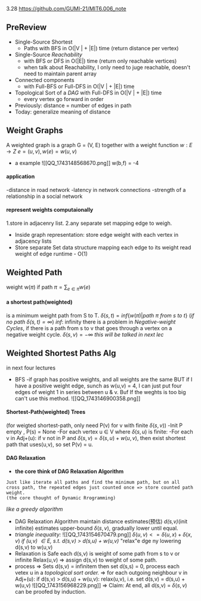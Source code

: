 3.28 https://github.com/GUMI-21/MIT6.006_note
## PreReview
+ Single-Source Shortest 
	+ Paths with BFS in O(|V | + |E|) time (return distance per vertex)
+ Single-Source *Reachability* 
	+ with BFS or DFS in O(|E|) time (return only reachable vertices) 
	+ when talk about Reachability, I only need to juge reachable, doesn't need to maintain parent array
+ Connected components 
	+ with Full-BFS or Full-DFS in O(|V | + |E|) time
+ Topological Sort of a *DAG* with Full-DFS in O(|V | + |E|) time
	+ every vertex go forward in order
+ Previously: distance = number of edges in path 
+ Today: generalize meaning of distance
## Weight Graphs
A weighted graph is a graph G = (V, E) together with a weight function $w : E → Z$
$e=(u,v),w(e) = w(u,v)$
+ a example
![[QQ_1743148568670.png]]
w(b,f) = -4
#### application
-distance in road network
-latency in network connections
-strength of a relationship in a social network
#### represent weights computaionally
1.store in adjacenry list. 2.any separate set mapping edge to weigh.
+ Inside graph representation: store edge weight with each vertex in adjacency lists
+ Store separate Set data structure mapping each edge to its weight
read weight of edge runtime - O(1)
## Weighted Path
weight w($\pi$) if path $\pi =\sum_{e \in \pi} w(e)$
#### a shortest path(weighted)
is a minimum weight path from S to T.
$\delta(s,t) = inf\{w(\pi)|path\ \pi\ from\ s\ to\ t\}$ (*if no path $\delta(s,t) = \infty$*)
$inf$: infinity
there is a problem in *Negative-weight Cycles*, if there is a path from s to v that goes through a vertex on a negative weight cycle. $\delta(s,v) = -\infty$
*this will be talked in next lec*
## Weighted Shortest Paths Alg
in next four lectures
+ BFS
-if graph has positive weights, and all weights are the same
BUT if I have a positive weight edge, sunch as w(u,v) = 4, I can just put four edges of weight 1 in series between u & v.  Buf If the weghts is too big can't use this method.
![[QQ_1743146900358.png]]
#### Shortest-Path(weighted) Trees
(for weigted shortest-path, only need P(v) for v with finite $\delta(s,v)$)
-Init P empty , P(s) = None
-For each vertex u $\in$ V where $\delta(s,u)$ is finite: 
-For each v in Adj+(u): if v not in P and $\delta(s,v)=\delta(s,u)+w(u,v)$, then exist shortest path that uses(u,v), so set P(v) = u.
#### DAG Relaxation
+ **the core think of DAG Relaxation Algorithm**
```text
Just like iterate all paths and find the minimum path, but on all cross path, the repeated edges just counted once => store counted path weight.
(the core thought of Dynamic Rrogramming)
```
*like a greedy algorithm*
+ DAG Relaxation Algorithm
maintain distance estimates(预估) *d(s,v)*(init infinite)
estimates upper-bound $\delta(s,v)$, gradually lower until equal.
+ *triangle inequality:*
![[QQ_1743154670479.png]]
$\delta(u,v) <= \delta(u,x)+\delta(x,v)$
*if (u,v) $\in E$, s.t. d(s,v) > d(s,u) + w(u,v)*
"relax"e dge ny lowering d(s,v) to w(u,v)
+ Relaxation is Safe
each d(s,v) is weight of some path from s to v or infinite
Relax(u,v) => assign d(s,v) to weight of some path.
+ process
=> Sets d(s,v) = infinitem then set d(s,s) = 0, process each vetex u in a *topological sort order.*
=> for each outgoing neighbour v in Adj+(u): if d(s,v) > d(s,u) + w(u,v): relax(u,v), i.e. set d(s,v) = d(s,u) + w(u,v)
![[QQ_1743156968229.png]]
=> Claim: At end, all d(s,v) = $\delta(s,v)$
can be proofed by induction.
